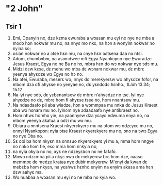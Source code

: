 # "2 John"

## Tsir 1

1. Emi, Ɔpanyin no, dze kɛma ewuraba a wɔasan mu eyi no nye ne mba a modɔ hɔn nokwar mu no; na nnyɛ mo nko, na hɔn a wonyim nokwar no nyina so;
2. osian nokwar no a ɔtse hɛn mu, na ɔnye hɛn bɛtsena daa no ntsi.
3. Adom, ehumbɔbɔr, na asomdwee mfi Egya Nyankopɔn nye Ewuradze Jesus Kraest, Egya no ne Ba no hɔ, mbra hɛn do wɔ nokwar nye ɔdɔ mu.
4. Midzi dɛw kɛse, dɛ mehu wo mba dɛ wɔnam nokwar mu, dɛ mbrɛ yeenya ahyɛdze wɔ Egya no hɔ no.
5. Na afei, Ewuraba, meserɛ wo, nnyɛ dɛ merekyerɛw wo ahyɛdze fofor, na mbom dza ofi ahyɛse no yenyae no, dɛ yɛndodɔ hɛnho., #Joh 13.34; 15.12
6. Na iyi nye ɔdɔ, dɛ yɛbɛnantsew dɛ mbrɛ n'ahyɛdze no tse. Iyi nye ahyɛdze no dɛ, mbrɛ hom fi ahyɛse tsee no, hom nnantsew mu.
7. Na ndaadaafo pii aba wiadze, hɔn a wɔmmpaa mu nnka dɛ Jesus Kraest aba wɔ honam mu no. Iyinom nye ɔdaadaafo nye antikraest no.
8. Hom nhwɛ homho yie, na yaannyew dza yɛayɛ edwuma enya no, na mbom yeenya akatua a odzi mu wɔ mu.
9. Obiara a ɔnntsena Kraest nkyerɛkyerɛ mu na ɔfom wɔ ndzeyɛɛ mu no, onnyi Nyankopɔn: nyia ɔtse Kraest nkyerɛkyerɛ mu no, ɔno na ɔwɔ Egya no nye Ɔba no.
10. Sɛ obi ba hom nkyɛn na onnsuo nkyerɛkyerɛ yi mu a, mma hom nngye no nnkɔ hom fie, eso mma hom nnkyia no;
11. na nyia okyia no no, ɔyɛ ne ndzeyɛbɔn no ne fafafo.
12. Mowɔ ndzɛmba pii a nkyɛ ɔwɔ dɛ mekyerɛw brɛ hom dze, naaso memmpɛ dɛ medze krataa nye dubir mekyerɛw. M'enyi da kwan dɛ mebɛba hom nkyɛn, na yɛahwɛ hɛnho enyim na enyim akasa ama hɛn dɛw aahyɛ ma.
13. Wo nuabaa a wɔasan mu eyi no ne mba no kyia wo.

